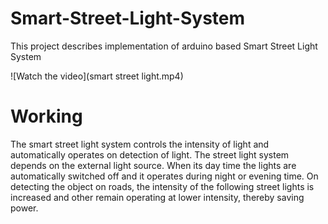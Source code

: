 # Smart-Street-Light-System
This project describes implementation of arduino based Smart Street Light System

<!-- <img src="image2.jpeg" width="900" height="900"> -->
![Watch the video](smart street light.mp4)

# Working
The smart street light system controls the intensity of light and automatically operates on detection of light. The street light system depends on the external light source. When its day time the lights are automatically switched off and it operates during night or evening time. On detecting the object on roads, the intensity of the following street lights is increased and  other remain operating at lower intensity, thereby saving power. 
